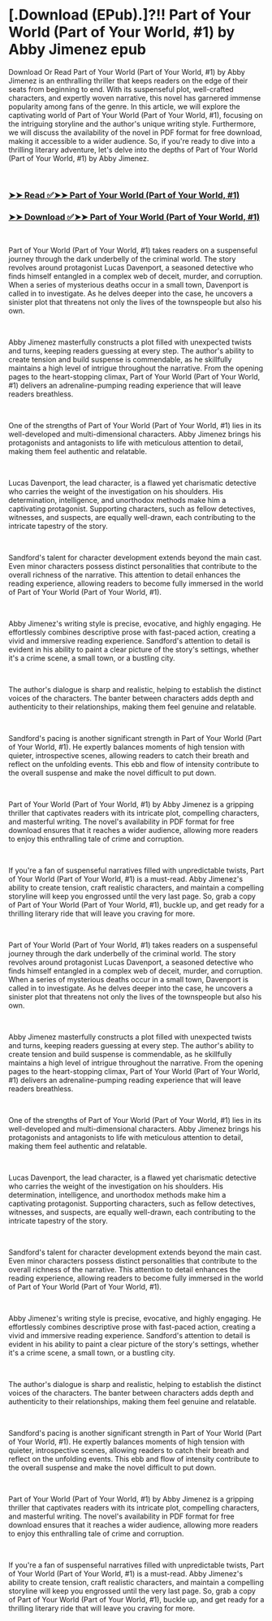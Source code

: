 # [.Download (EPub).]?!! Part of Your World (Part of Your World, #1) by Abby Jimenez epub

<p>Download Or Read Part of Your World (Part of Your World, #1) by Abby Jimenez is an enthralling thriller that keeps readers on the edge of their seats from beginning to end. With its suspenseful plot, well-crafted characters, and expertly woven narrative, this novel has garnered immense popularity among fans of the genre. In this article, we will explore the captivating world of Part of Your World (Part of Your World, #1), focusing on the intriguing storyline and the author's unique writing style. Furthermore, we will discuss the availability of the novel in PDF format for free download, making it accessible to a wider audience. So, if you're ready to dive into a thrilling literary adventure, let's delve into the depths of Part of Your World (Part of Your World, #1) by Abby Jimenez.</p>
<p>&nbsp;</p>

### [➤➤ Read ✅➤➤ Part of Your World (Part of Your World, #1)](https://pdfworldnow.com/?book=58684524)

### [➤➤ Download ✅➤➤ Part of Your World (Part of Your World, #1)](https://pdfworldnow.com/?book=58684524)

<p>&nbsp;</p>
<p>Part of Your World (Part of Your World, #1) takes readers on a suspenseful journey through the dark underbelly of the criminal world. The story revolves around protagonist Lucas Davenport, a seasoned detective who finds himself entangled in a complex web of deceit, murder, and corruption. When a series of mysterious deaths occur in a small town, Davenport is called in to investigate. As he delves deeper into the case, he uncovers a sinister plot that threatens not only the lives of the townspeople but also his own.</p>
<p>&nbsp;</p>
<p>Abby Jimenez masterfully constructs a plot filled with unexpected twists and turns, keeping readers guessing at every step. The author's ability to create tension and build suspense is commendable, as he skillfully maintains a high level of intrigue throughout the narrative. From the opening pages to the heart-stopping climax, Part of Your World (Part of Your World, #1) delivers an adrenaline-pumping reading experience that will leave readers breathless.</p>
<p>&nbsp;</p>
<p>One of the strengths of Part of Your World (Part of Your World, #1) lies in its well-developed and multi-dimensional characters. Abby Jimenez brings his protagonists and antagonists to life with meticulous attention to detail, making them feel authentic and relatable.</p>
<p>&nbsp;</p>
<p>Lucas Davenport, the lead character, is a flawed yet charismatic detective who carries the weight of the investigation on his shoulders. His determination, intelligence, and unorthodox methods make him a captivating protagonist. Supporting characters, such as fellow detectives, witnesses, and suspects, are equally well-drawn, each contributing to the intricate tapestry of the story.</p>
<p>&nbsp;</p>
<p>Sandford's talent for character development extends beyond the main cast. Even minor characters possess distinct personalities that contribute to the overall richness of the narrative. This attention to detail enhances the reading experience, allowing readers to become fully immersed in the world of Part of Your World (Part of Your World, #1).</p>
<p>&nbsp;</p>
<p>Abby Jimenez's writing style is precise, evocative, and highly engaging. He effortlessly combines descriptive prose with fast-paced action, creating a vivid and immersive reading experience. Sandford's attention to detail is evident in his ability to paint a clear picture of the story's settings, whether it's a crime scene, a small town, or a bustling city.</p>
<p>&nbsp;</p>
<p>The author's dialogue is sharp and realistic, helping to establish the distinct voices of the characters. The banter between characters adds depth and authenticity to their relationships, making them feel genuine and relatable.</p>
<p>&nbsp;</p>
<p>Sandford's pacing is another significant strength in Part of Your World (Part of Your World, #1). He expertly balances moments of high tension with quieter, introspective scenes, allowing readers to catch their breath and reflect on the unfolding events. This ebb and flow of intensity contribute to the overall suspense and make the novel difficult to put down.</p>
<p>&nbsp;</p>
<p>Part of Your World (Part of Your World, #1) by Abby Jimenez is a gripping thriller that captivates readers with its intricate plot, compelling characters, and masterful writing. The novel's availability in PDF format for free download ensures that it reaches a wider audience, allowing more readers to enjoy this enthralling tale of crime and corruption.</p>
<p>&nbsp;</p>
<p>If you're a fan of suspenseful narratives filled with unpredictable twists, Part of Your World (Part of Your World, #1) is a must-read. Abby Jimenez's ability to create tension, craft realistic characters, and maintain a compelling storyline will keep you engrossed until the very last page. So, grab a copy of Part of Your World (Part of Your World, #1), buckle up, and get ready for a thrilling literary ride that will leave you craving for more.</p>
<p>&nbsp;</p>
<p>Part of Your World (Part of Your World, #1) takes readers on a suspenseful journey through the dark underbelly of the criminal world. The story revolves around protagonist Lucas Davenport, a seasoned detective who finds himself entangled in a complex web of deceit, murder, and corruption. When a series of mysterious deaths occur in a small town, Davenport is called in to investigate. As he delves deeper into the case, he uncovers a sinister plot that threatens not only the lives of the townspeople but also his own.</p>
<p>&nbsp;</p>
<p>Abby Jimenez masterfully constructs a plot filled with unexpected twists and turns, keeping readers guessing at every step. The author's ability to create tension and build suspense is commendable, as he skillfully maintains a high level of intrigue throughout the narrative. From the opening pages to the heart-stopping climax, Part of Your World (Part of Your World, #1) delivers an adrenaline-pumping reading experience that will leave readers breathless.</p>
<p>&nbsp;</p>
<p>One of the strengths of Part of Your World (Part of Your World, #1) lies in its well-developed and multi-dimensional characters. Abby Jimenez brings his protagonists and antagonists to life with meticulous attention to detail, making them feel authentic and relatable.</p>
<p>&nbsp;</p>
<p>Lucas Davenport, the lead character, is a flawed yet charismatic detective who carries the weight of the investigation on his shoulders. His determination, intelligence, and unorthodox methods make him a captivating protagonist. Supporting characters, such as fellow detectives, witnesses, and suspects, are equally well-drawn, each contributing to the intricate tapestry of the story.</p>
<p>&nbsp;</p>
<p>Sandford's talent for character development extends beyond the main cast. Even minor characters possess distinct personalities that contribute to the overall richness of the narrative. This attention to detail enhances the reading experience, allowing readers to become fully immersed in the world of Part of Your World (Part of Your World, #1).</p>
<p>&nbsp;</p>
<p>Abby Jimenez's writing style is precise, evocative, and highly engaging. He effortlessly combines descriptive prose with fast-paced action, creating a vivid and immersive reading experience. Sandford's attention to detail is evident in his ability to paint a clear picture of the story's settings, whether it's a crime scene, a small town, or a bustling city.</p>
<p>&nbsp;</p>
<p>The author's dialogue is sharp and realistic, helping to establish the distinct voices of the characters. The banter between characters adds depth and authenticity to their relationships, making them feel genuine and relatable.</p>
<p>&nbsp;</p>
<p>Sandford's pacing is another significant strength in Part of Your World (Part of Your World, #1). He expertly balances moments of high tension with quieter, introspective scenes, allowing readers to catch their breath and reflect on the unfolding events. This ebb and flow of intensity contribute to the overall suspense and make the novel difficult to put down.</p>
<p>&nbsp;</p>
<p>Part of Your World (Part of Your World, #1) by Abby Jimenez is a gripping thriller that captivates readers with its intricate plot, compelling characters, and masterful writing. The novel's availability in PDF format for free download ensures that it reaches a wider audience, allowing more readers to enjoy this enthralling tale of crime and corruption.</p>
<p>&nbsp;</p>
<p>If you're a fan of suspenseful narratives filled with unpredictable twists, Part of Your World (Part of Your World, #1) is a must-read. Abby Jimenez's ability to create tension, craft realistic characters, and maintain a compelling storyline will keep you engrossed until the very last page. So, grab a copy of Part of Your World (Part of Your World, #1), buckle up, and get ready for a thrilling literary ride that will leave you craving for more.</p>
<p>&nbsp;</p>
